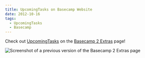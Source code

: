 ```yaml
---
title: UpcomingTasks on Basecamp Website
date: 2012-10-16
tags:
  - UpcomingTasks
  - Basecamp
---
```


Check out [UpcomingTasks](/brendan/posts/farewell-upcomingtasks) on the [Basecamp 2 Extras](https://basecamp.com/2/extras) page!

![Screenshot of a previous version of the Basecamp 2 Extras page](/images/brendan/upcomingtasks-basecamp-extras.png)

